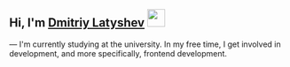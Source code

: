 <h2>Hi, I'm <a href="https://latyshev.me" target="_blank">Dmitriy Latyshev</a> 
<img src="https://github.com/blackcater/blackcater/raw/main/images/Hi.gif"height="32"/></h2>

— I'm currently studying at the university. In my free time, I get involved in development, and more specifically, frontend development.
